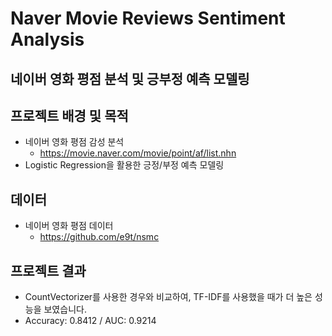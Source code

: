 # Naver Movie Reviews Sentiment Analysis
## 네이버 영화 평점 분석 및 긍부정 예측 모델링

## 프로젝트 배경 및 목적
- 네이버 영화 평점 감성 분석
  - https://movie.naver.com/movie/point/af/list.nhn
- Logistic Regression을 활용한 긍정/부정 예측 모델링

## 데이터
- 네이버 영화 평점 데이터
  - https://github.com/e9t/nsmc

## 프로젝트 결과
- CountVectorizer를 사용한 경우와 비교하여, TF-IDF를 사용했을 때가 더 높은 성능을 보였습니다.
- Accuracy: 0.8412 / AUC: 0.9214

